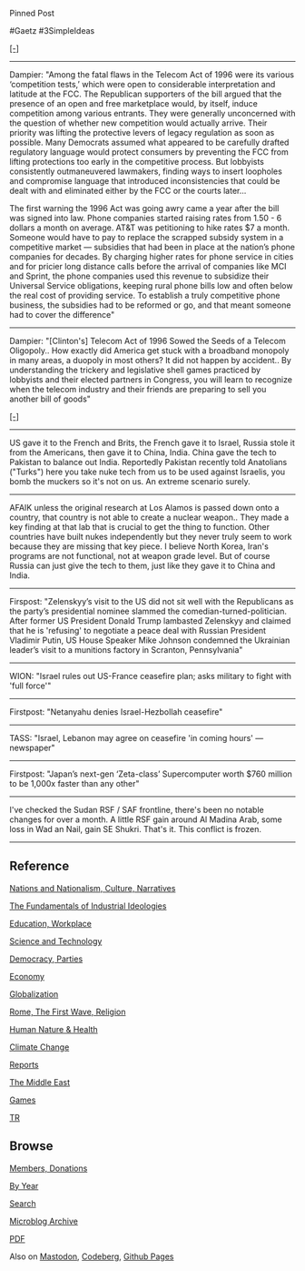 
Pinned Post

\#Gaetz \#3SimpleIdeas

[[-]](https://www.youtube.com/embed/kJ8xSnXfnFg?start=3&end=40)

---

Dampier: "Among the fatal flaws in the Telecom Act of 1996 were its
various ‘competition tests,’ which were open to considerable
interpretation and latitude at the FCC. The Republican supporters of
the bill argued that the presence of an open and free marketplace
would, by itself, induce competition among various entrants. They were
generally unconcerned with the question of whether new competition
would actually arrive. Their priority was lifting the protective
levers of legacy regulation as soon as possible. Many Democrats
assumed what appeared to be carefully drafted regulatory language
would protect consumers by preventing the FCC from lifting protections
too early in the competitive process. But lobbyists consistently
outmaneuvered lawmakers, finding ways to insert loopholes and
compromise language that introduced inconsistencies that could be
dealt with and eliminated either by the FCC or the courts later...

The first warning the 1996 Act was going awry came a year after the
bill was signed into law. Phone companies started raising rates from
1.50 - 6 dollars a month on average. AT&T was petitioning to hike
rates $7 a month. Someone would have to pay to replace the scrapped
subsidy system in a competitive market — subsidies that had been in
place at the nation’s phone companies for decades. By charging higher
rates for phone service in cities and for pricier long distance calls
before the arrival of companies like MCI and Sprint, the phone
companies used this revenue to subsidize their Universal Service
obligations, keeping rural phone bills low and often below the real
cost of providing service. To establish a truly competitive phone
business, the subsidies had to be reformed or go, and that meant
someone had to cover the difference"

---

Dampier: "[Clinton's] Telecom Act of 1996 Sowed the Seeds of a Telecom
Oligopoly.. How exactly did America get stuck with a broadband
monopoly in many areas, a duopoly in most others? It did not happen by
accident.. By understanding the trickery and legislative shell games
practiced by lobbyists and their elected partners in Congress, you
will learn to recognize when the telecom industry and their friends
are preparing to sell you another bill of goods"

[[-]](https://stopthecap.com/2018/07/19/historical-truths-the-telecom-act-of-1996-sowed-the-seeds-of-a-telecom-oligopoly/)

---

US gave it to the French and Brits, the French gave it to Israel,
Russia stole it from the Americans, then gave it to China,
India. China gave the tech to Pakistan to balance out
India. Reportedly Pakistan recently told Anatolians ("Turks") here you
take nuke tech from us to be used against Israelis, you bomb the
muckers so it's not on us. An extreme scenario surely.

---

AFAIK unless the original research at Los Alamos is passed down onto a
country, that country is not able to create a nuclear weapon.. They
made a key finding at that lab that is crucial to get the thing to
function. Other countries have built nukes independently but they
never truly seem to work because they are missing that key piece. I
believe North Korea, Iran's programs are not functional, not at weapon
grade level. But of course Russia can just give the tech to them, just
like they gave it to China and India.

---

Firspost: "Zelenskyy’s visit to the US did not sit well with the
Republicans as the party’s presidential nominee slammed the
comedian-turned-politician. After former US President Donald Trump
lambasted Zelenskyy and claimed that he is 'refusing' to negotiate a
peace deal with Russian President Vladimir Putin, US House Speaker
Mike Johnson condemned the Ukrainian leader’s visit to a munitions
factory in Scranton, Pennsylvania"

---

WION: "Israel rules out US-France ceasefire plan; asks military to
fight with 'full force'"

---

Firstpost: "Netanyahu denies Israel-Hezbollah ceasefire"

---

TASS: "Israel, Lebanon may agree on ceasefire 'in coming hours' —
newspaper"

---

Firstpost: "Japan’s next-gen ‘Zeta-class’ Supercomputer worth $760
million to be 1,000x faster than any other"

---

I've checked the Sudan RSF / SAF frontline, there's been no notable
changes for over a month. A little RSF gain around Al Madina Arab,
some loss in Wad an Nail, gain SE Shukri. That's it. This conflict is
frozen.

---

## Reference

[Nations and Nationalism, Culture, Narratives](0119/2013/02/nations-and-nationalism.html)

[The Fundamentals of Industrial Ideologies](0119/2011/04/fundamentals-of-industrial-ideologies.html)

[Education, Workplace](0119/2017/09/education-workplace.html)

[Science and Technology](0119/2018/09/science-technology.html)

[Democracy, Parties](0119/2016/11/democracy.html)

[Economy](2021/01/economy.html)

[Globalization](0119/2018/09/globalization.html)

[Rome, The First Wave, Religion](0119/2017/12/rome.html)

[Human Nature & Health](2020/07/human-nature.html)

[Climate Change](2022/01/climate.html)

[Reports](2021/01/reports.html)

[The Middle East](0119/2019/07/middleeast.html)

[Games](2024/06/games.html)

[TR](../tr/index.html)

## Browse

[Members, Donations](2022/08/members.html)

[By Year](years.html)

[Search](https://muratk5n.github.io/thirdwave/en/search.html)

[Microblog Archive](mbl/index.html)

[PDF](https://www.dropbox.com/scl/fi/8kl0sla1booo83zeb28dn/tw-all.pdf?rlkey=p9r319p8jbzak5du3dasju05y&st=28wknfsp&raw=1)

Also on 
[Mastodon](https://fosstodon.org/@muratk5n),
[Codeberg](https://muratk5n.codeberg.page/en/),
[Github Pages](https://muratk5n.github.io/thirdwave/en/)

